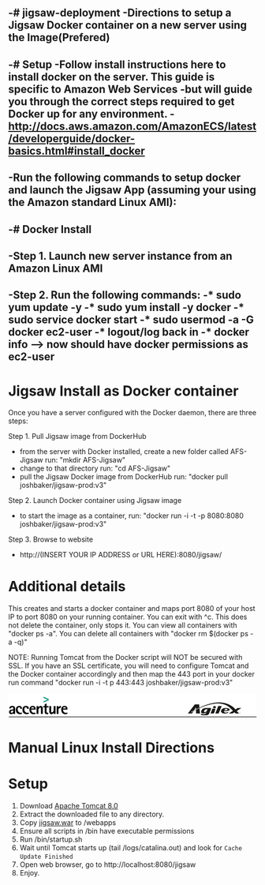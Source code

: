 -# jigsaw-deployment
-Directions to setup a Jigsaw Docker container on a new server using the Image(Prefered)
-
-# Setup
-Follow install instructions here to install docker on the server.  This guide is specific to Amazon Web Services
-but will guide you through the correct steps required to get Docker up for any environment.
-http://docs.aws.amazon.com/AmazonECS/latest/developerguide/docker-basics.html#install_docker
-
-Run the following commands to setup docker and launch the Jigsaw App (assuming your using the Amazon standard Linux AMI):       
-
-# Docker Install
-
-Step 1. Launch new  server instance from an Amazon Linux AMI
-
-Step 2. Run the following commands:
-* sudo yum update -y
-* sudo yum install -y docker 
-* sudo service docker start
-* sudo usermod -a -G docker ec2-user
-* logout/log back in
-* docker info --> now should have docker permissions as ec2-user
-
# Jigsaw Install as Docker container

  Once you have a server configured with the Docker daemon, there are three steps:  
  
Step 1.  Pull Jigsaw image from DockerHub  
  * from the server with Docker installed, create a new folder called AFS-Jigsaw run: "mkdir AFS-Jigsaw"
  * change to that directory run: "cd AFS-Jigsaw"
  * pull the Jigsaw Docker image from DockerHub run: "docker pull joshbaker/jigsaw-prod:v3"  

Step 2.  Launch Docker container using Jigsaw image  
  * to start the image as a container, run: "docker run -i -t -p 8080:8080 joshbaker/jigsaw-prod:v3"

Step 3.  Browse to website 
  * http://(INSERT YOUR IP ADDRESS or URL HERE):8080/jigsaw/



# Additional details
This creates and starts a docker container and maps port 8080 of your host IP to port 8080 on your
running container. You can exit with ^c. This does not delete the container, only 
stops it. You can view all containers with "docker ps -a". You can delete all 
containers with "docker rm $(docker ps -a -q)"

NOTE: Running Tomcat from the Docker script will NOT be secured with SSL.  If you have an SSL certificate, you will need to configure Tomcat and the Docker container accordingly and then map the 443 port in your docker run command "docker run -i -t p 443:443 joshbaker/jigsaw-prod:v3"



![alt tag](https://github.com/AccentureFed/18FRFQ-Response/raw/master/process-documentation/agile-process-photos/response-images/proposal-header.png)

# Manual Linux Install Directions
# Setup
1. Download <a href="https://tomcat.apache.org/download-80.cgi" target="_blank">Apache Tomcat 8.0</a>
2. Extract the downloaded file to any directory. 
3. Copy <a href="https://s3.amazonaws.com/jigsaw-latest/jigsaw.war">jigsaw.war</a> to <Path-to-Tomcat>/webapps 
4. Ensure all scripts in <Path-to-Tomcat>/bin have executable permissions
5. Run <Path-to-Tomcat>/bin/startup.sh
6. Wait until Tomcat starts up (tail <Path-to-Tomcat>/logs/catalina.out) and look for `Cache Update Finished`
7. Open web browser, go to http://localhost:8080/jigsaw
8. Enjoy.
 



